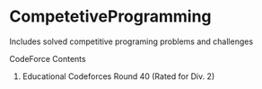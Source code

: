 # CompetetiveProgramming
Includes solved competitive programing problems and challenges 

CodeForce Contents
1. Educational Codeforces Round 40 (Rated for Div. 2)
